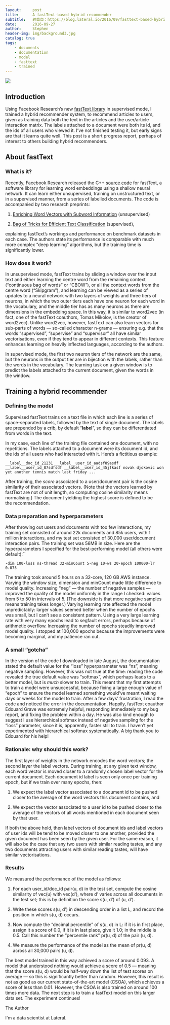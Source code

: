 ```yaml
---
layout:     post
title:      A fastText-based hybrid recommender
subtitle:   转载自：https://blog.lateral.io/2016/09/fasttext-based-hybrid-recommender/
date:       2016-09-27
author:     Stephen
header-img: img/background3.jpg
catalog: true
tags:
    - documents
    - documentation
    - model
    - fasttext
    - trained
---
```


![](https://blog.lateral.io/wp-content/uploads/2016/09/fasttext3.jpg)


## Introduction

Using Facebook Research’s new [fastText library](https://github.com/facebookresearch/fastText) in supervised mode, I trained a hybrid recommender system, to recommend articles to users, given as training data both the text in the articles and the user/article interaction matrix. The labels attached to a document were both its id, and the ids of all users who viewed it. I’ve not finished testing it, but early signs are that it learns quite well. This post is a short progress report, perhaps of interest to others building hybrid recommenders.

## About fastText

### What is it?

Recently, Facebook Research released the C++ [source code](https://github.com/facebookresearch/fastText) for fastText, a software library for learning word embeddings using a shallow neural network. It can learn either unsupervised, training on unstructured text, or in a supervised manner, from a series of labelled documents. The code is accompanied by two research preprints:

1. [Enriching Word Vectors with Subword Information](https://arxiv.org/pdf/1607.04606v1.pdf) (unsupervised)

1. [Bag of Tricks for Efficient Text Classification](https://arxiv.org/pdf/1607.01759v2.pdf) (supervised),


explaining fastText’s workings and performance on benchmark datasets in each case. The authors state its performance is comparable with much more complex “deep learning” algorithms, but the training time is significantly lower.

### How does it work?

In unsupervised mode, fastText trains by sliding a window over the input text and either learning the centre word from the remaining context (“continuous bag of words” or “CBOW”), or all the context words from the centre word (“Skipgram”), and learning can be viewed as a series of updates to a neural network with two layers of weights and three tiers of neurons, in which the two outer tiers each have one neuron for each word in the vocabulary, and the middle tier has as many neurons as there are dimensions in the embedding space. In this way, it is similar to word2vec (in fact, one of the fastText coauthors, Tomas Mikolov, is the creator of word2vec). Unlike word2vec, however, fastText can also learn vectors for sub-parts of words — so-called character n-grams — ensuring e.g. that the words “supervised”, “supervise” and “supervisor” all have similar vectorisations, even if they tend to appear in different contexts. This feature enhances learning on heavily inflected languages, according to the authors.

In supervised mode, the first two neuron tiers of the network are the same, but the neurons in the output tier are in bijection with the labels, rather than the words in the vocabulary. The learning task on a given window is to predict the labels attached to the current document, given the words in the window.

## Training a hybrid recommender

### Defining the model

Supervised fastText trains on a text file in which each line is a series of space-separated labels, followed by the text of single document. The labels are prepended by a crib, by default “__label__”, so they can be differentiated from words in the text.

In my case, each line of the training file contained one document, with no repetitions. The labels attached to a document were its document id, and the ids of all users who had interacted with it. Here’s a fictitious example:

`__label__doc_id_21231 __label__user_id_aadsf89asdf __label__user_id_87sdfsdf __label__user_id_45jfkasf novak djokovic won yet another tennis match last friday ...`

After training, the *score* associated to a user/document pair is the cosine similarity of their associated vectors. (Note that the vectors learned by fastText are not of unit length, so computing cosine similarity means normalising.) The document yielding the highest score is defined to be the recommendation.

### Data preparation and hyperparameters

After throwing out users and documents with too few interactions, my training set consisted of around 22k documents and 85k users, with 1 million interactions, and my test set consisted of 30,000 user/document interaction pairs. The training set was 56MB in size. Here are the hyperparameters I specified for the best-performing model (all others were default):``

`-dim 100-loss ns-thread 32-minCount 5-neg 10-ws 20-epoch 100000-lr 0.075`

The training took around 5 hours on a 32-core, 120 GB AWS instance. Varying the window size, dimension and minCount made little difference to model quality. Increasing “neg” — the number of negative samples — improved the quality of the model uniformly in the range I checked: values from 5 to 50 in intervals of 5. (The downside is that more negative samples means training takes longer.) Varying learning rate affected the model unpredictably: larger values seemed better when the number of epochs was small, but I can’t see a consistent pattern. Using a very large learning rate with very many epochs lead to segfault errors, perhaps because of arithmetic overflow. Increasing the number of epochs steadily improved model quality. I stopped at 100,000 epochs because the improvements were becoming marginal, and my patience ran out.

### A small “gotcha”

In the version of the code I downloaded in late August, the documentation stated the default value for the “loss” hyperparameter was “ns”, meaning negative sampling. However, this was not true at the time: reading the code revealed the true default value was “softmax”, which perhaps leads to a better model, but is *much* slower to train. This meant that my first attempts to train a model were unsuccessful, because fixing a large enough value of “epoch” to ensure the model learned something would’ve meant waiting days or weeks for the model to train. After a few days’ frustration, I read the code and noticed the error in the documentation. Happily, fastText coauthor Edouard Grave was extremely helpful, responding immediately to my bug report, and fixing the problem within a day. He was also kind enough to suggest I use hierarchical softmax instead of negative sampling for the “loss” parameter, since it is, apparently, faster still to train. I haven’t yet experimented with hierarchical softmax systematically. A big thank you to Edouard for his help!

### Rationale: why should this work?

The first layer of weights in the network encodes the word vectors; the second layer the label vectors. During training, at any given text window, each word vector is moved closer to a randomly chosen label vector for the current document. Each document id label is seen only once per training epoch, but if we train over many epochs, then:

1. We expect the label vector associated to a document id to be pushed closer to the average of the word vectors this document contains, and

1. We expect the vector associated to a user id to be pushed closer to the average of the vectors of all words mentioned in each document seen by that user.


If both the above hold, then label vectors of document ids and label vectors of user ids will be tend to be moved closer to one another, provided the given document has been seen by the given user. For the same reason, it will also be the case that any two users with similar reading tastes, and any two documents attracting users with similar reading tastes, will have similar vectorisations.

### Results

We measured the performance of the model as follows:

1. For each user_id/doc_id pair(u, d) in the test set, compute the cosine similarity of vec(u) with vec(d’), where d’ varies across all documents in the test set; this is by definition the score s(u, d’) of (u, d’).

1. Write these scores s(u, d’) in descending order in a list L, and record the position in which s(u, d) occurs.

1. Now compute the “decimal percentile” of s(u, d) in L: if it is in first place, assign it a score of 0.0, if it is in last place, give it 1.0; in the middle is 0.5. Call this number the “percentile rank” pr(u, d) of the pair (u, d).

1. We measure the performance of the model as the mean of pr(u, d) across all 30,000 pairs (u, d).


The best model trained in this way achieved a score of around 0.093. A model that understood nothing would achieve a score of 0.5 — meaning that the score s(u, d) would be half-way down the list of test scores on average — so this is significantly better than random. However, this result is not as good as our current state-of-the-art model (CSOA), which achieves a score of less than 0.01. However, the CSOA is also trained on around 100 times more data. The next step is to train a fastText model on this larger data set. The experiment continues!


The Author

I'm a data scientist at Lateral.
